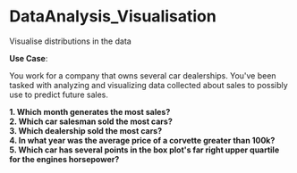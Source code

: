 # DataAnalysis_Visualisation
 Visualise distributions in the data

**Use Case**:

You work for a company that owns several car dealerships. You've been tasked with analyzing and visualizing data collected about sales to possibly use to predict future sales.

**1. Which month generates the most sales? \
2. Which car salesman sold the most cars?\
3. Which dealership sold the most cars?\
4. In what year was the average price of a corvette greater than 100k?\
5. Which car has several points in the box plot's far right upper quartile for the engines horsepower?**
